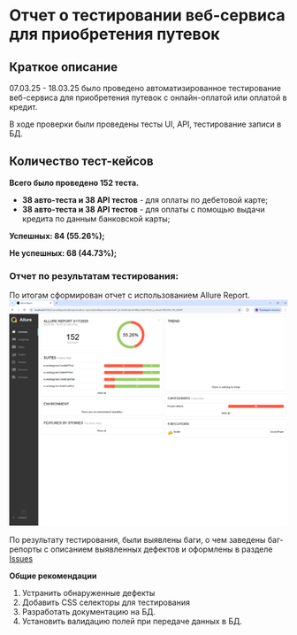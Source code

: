 # Отчет о тестировании веб-сервиса для приобретения путевок

## Краткое описание

07.03.25 - 18.03.25 было проведено автоматизированное тестирование веб-сервиса для приобретения путевок с онлайн-оплатой или оплатой в кредит.

В ходе проверки были проведены тесты UI, API, тестирование записи в БД.

## Количество тест-кейсов

**Всего было проведено 152 теста.**
- **38 авто-теста и 38 API тестов** - для оплаты по дебетовой карте;
- **38 авто-теста и 38 API тестов** - для оплаты с помощью выдачи кредита по данным банковской карты;

**Успешных: 84 (55.26%);**

**Не успешных: 68 (44.73%);**

### **Отчет по результатам тестирования:**

По итогам сформирован отчет с использованием Allure Report.
![AllureReport.png](AllureReport.png)

По результату тестирования, были выявлены баги, о чем заведены баг-репорты
с описанием выявленных дефектов и оформлены в разделе [Issues](https://github.com/vladi166/CoursePaper/issues)

**Общие рекомендации**

1.	Устранить обнаруженные дефекты
2. Добавить CSS селекторы для тестирования
3. Разработать документацию на БД.
4. Установить валидацию полей при передаче данных в БД.